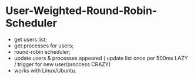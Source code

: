 # User-Weighted-Round-Robin-Scheduler

- get users list;
- get processes for users;
- round-robin scheduler;
- update users & processes appeared ( update list once per 500ms LAZY / trigger for new user/proccess CRAZY)
- works with Linux/Ubuntu.
